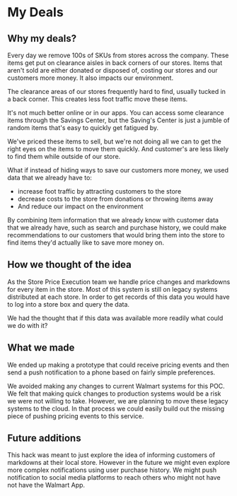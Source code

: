 # My Deals

## Why my deals?

Every day we remove 100s of SKUs from stores across the company. These items get put on clearance aisles in back corners of our stores. Items that aren't sold are either donated or disposed of, costing our stores and our customers more money. It also impacts our environment.

The clearance areas of our stores frequently hard to find, usually tucked in a back corner. This creates less foot traffic move these items.

It's not much better online or in our apps. You can access some clearance items through the Savings Center, but the Saving's Center is just a jumble of random items that's easy to quickly get fatigued by.

We've priced these items to sell, but we're not doing all we can to get the right eyes on the items to move them quickly. And customer's are less likely to find them while outside of our store.

What if instead of hiding ways to save our customers more money, we used data that we already have to:

* increase foot traffic by attracting customers to the store
* decrease costs to the store from donations or throwing items away
* And reduce our impact on the environment


By combining Item information that we already know with customer data that we already have, such as search and purchase history, we could make recommendations to our customers that would bring them into the store to find items they'd actually like to save more money on.

## How we thought of the idea

As the Store Price Execution team we handle price changes and markdowns for every item in the store. Most of this system is still on legacy systems distributed at each store. In order to get records of this data you would have to log into a store box and query the data.

We had the thought that if this data was available more readily what could we do with it?

## What we made

We ended up making a prototype that could receive pricing events and then send a push notification to a phone based on fairly simple preferences.  

We avoided making any changes to current Walmart systems for this POC. We felt that making quick changes to production systems would be a risk we were not willing to take. However, we are planning to move these legacy systems to the cloud. In that process we could easily build out the missing piece of pushing pricing events to this service.

## Future additions

This hack was meant to just explore the idea of informing customers of markdowns at their local store. However in the future we might even explore more complex notifications using user purchase history. We might push notification to social media platforms to reach others who might not have not have the Walmart App.



